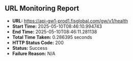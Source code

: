 ## URL Monitoring Report

- **URL:** https://api-gw1-prod1.fisglobal.com/gw/v1/health
- **Start Time:** 2025-05-10T08:46:10.994743
- **End Time:** 2025-05-10T08:46:11.281138
- **Total Time Taken:** 0.286395 seconds
- **HTTP Status Code:** 200
- **Status:** Success
- **Failure Reason:** N/A
